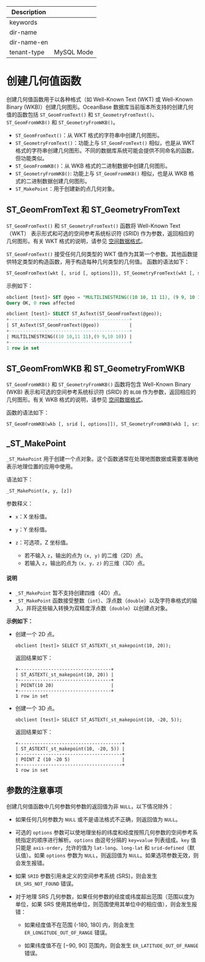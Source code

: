 | Description   |                 |
|---------------|-----------------|
| keywords      |                 |
| dir-name      |                 |
| dir-name-en   |                 |
| tenant-type   | MySQL Mode      |

# 创建几何值函数

创建几何值函数用于以各种格式（如 Well-Known Text (WKT) 或 Well-Known Binary (WKB)）创建几何图形。OceanBase 数据库当前版本所支持的创建几何值的函数包括 `ST_GeomFromText()` 和 `ST_GeometryFromText()`、`ST_GeomFromWKB()` 和  `ST_GeometryFromWKB()`。

- `ST_GeomFromText()`：从 WKT 格式的字符串中创建几何图形。
- `ST_GeometryFromText()`：功能上与 `ST_GeomFromText()` 相似，也是从 WKT 格式的字符串创建几何图形。不同的数据库系统可能会提供不同命名的函数，但功能类似。
- `ST_GeomFromWKB()`：从 WKB 格式的二进制数据中创建几何图形。
- `ST_GeometryFromWKB()`: 功能上与 `ST_GeomFromWKB()` 相似，也是从 WKB 格式的二进制数据创建几何图形。
- `ST_MakePoint`：用于创建新的点几何对象。

## ST_GeomFromText 和 ST_GeometryFromText

`ST_GeomFromText()` 和 `ST_GeometryFromText()` 函数将 Well-Known Text（WKT） 表示形式和可选的空间参考系统标识符 (SRID) 作为参数，返回相应的几何图形。有关 WKT 格式的说明，请参见 [空间数据格式](../../100.basic-elements-of-mysql-mode/100.data-type-of-mysql-mode/900.spatial-data-type-of-mysql-mode/500.spatial-data-format-of-mysql-mode.md)。

`ST_GeomFromText()` 接受任何几何类型的 WKT 值作为其第一个参数。其他函数提供特定类型的构造函数，用于构造每种几何类型的几何值。
函数的语法如下：

```sql
ST_GeomFromText(wkt [, srid [, options]]), ST_GeometryFromText(wkt [, srid [, options]])
```

示例如下：

```sql
obclient [test]> SET @geo = "MULTILINESTRING((10 10, 11 11), (9 9, 10 10))";
Query OK, 0 rows affected

obclient [test]> SELECT ST_AsText(ST_GeomFromText(@geo));
+--------------------------------------------+
| ST_AsText(ST_GeomFromText(@geo))           |
+--------------------------------------------+
| MULTILINESTRING((10 10,11 11),(9 9,10 10)) |
+--------------------------------------------+
1 row in set
```

## ST_GeomFromWKB 和 ST_GeometryFromWKB

`ST_GeomFromWKB()` 和  `ST_GeometryFromWKB()` 函数将包含 Well-Known Binary (WKB) 表示和可选的空间参考系统标识符 (SRID) 的 `BLOB` 作为参数，返回相应的几何图形。有关 WKB 格式的说明，请参见 [空间数据格式](../../100.basic-elements-of-mysql-mode/100.data-type-of-mysql-mode/900.spatial-data-type-of-mysql-mode/500.spatial-data-format-of-mysql-mode.md)。

函数的语法如下：

```sql
ST_GeomFromWKB(wkb [, srid [, options]]), ST_GeometryFromWKB(wkb [, srid [, options]])
```

## _ST_MakePoint

`_ST_MakePoint` 用于创建一个点对象。这个函数通常在处理地图数据或需要准确地表示地理位置的应用中使用。

语法如下：

```sql
_ST_MakePoint(x, y, [z])
```

参数释义：

* `x`：X 坐标值。
* `y`：Y 坐标值。
* `z`：可选项，Z 坐标值。

   * 若不输入 `z`，输出的点为 `(x, y)` 的二维（2D）点。
   * 若输入 `z`，输出的点为 `(x, y，z)` 的三维（3D）点。

<main id="notice" type='explain'>
  <h4>说明</h4>
  <p><ul><li><code>_ST_MakePoint</code> 暂不支持创建四维（4D）点。</li><li><code>_ST_MakePoint</code> 函数接受整数（<code>int</code>）、浮点数（<code>double</code>）以及字符串格式的输入，并将这些输入转换为双精度浮点数（<code>double</code>）以创建点对象。</li></ul></p>
</main>

**示例如下：**

* 创建一个 2D 点。

   ```shell
   obclient [test]> SELECT ST_ASTEXT(_st_makepoint(10, 20));
   ```

   返回结果如下：

   ```shell
   +----------------------------------+
   | ST_ASTEXT(_st_makepoint(10, 20)) |
   +----------------------------------+
   | POINT(10 20)                     |
   +----------------------------------+
   1 row in set
   ```

* 创建一个 3D 点。

   ```shell
   obclient [test]> SELECT ST_ASTEXT(_st_makepoint(10, -20, 5));
   ```

   返回结果如下：

   ```shell
   +--------------------------------------+
   | ST_ASTEXT(_st_makepoint(10, -20, 5)) |
   +--------------------------------------+
   | POINT Z (10 -20 5)                   |
   +--------------------------------------+
   1 row in set
   ```

## 参数的注意事项

创建几何值函数中几何参数何参数的返回值为非 `NULL`，以下情况除外：

- 如果任何几何参数为 `NULL` 或不是语法格式不正确，则返回值为 `NULL`。

- 可选的 `options` 参数可以使地理坐标的纬度和经度按照几何参数的空间参考系统指定的顺序进行解析。`options` 由逗号分隔的 `key=value` 列表组成。`key` 值只能是 `axis-order`，允许的值为 `lat-long`、`long-lat` 和 `srid-defined`（默认值）。如果 `options` 参数为 `NULL`，则返回值为 `NULL`。如果选项参数无效，则会发生报错。

- 如果 `SRID` 参数引用未定义的空间参考系统 (SRS)，则会发生 `ER_SRS_NOT_FOUND` 错误。

- 对于地理 SRS 几何参数，如果任何参数的经度或纬度超出范围（范围以度为单位，如果 SRS 使用其他单位，则范围使用其单位中的相应值），则会发生报错：

   - 如果经度值不在范围 (-180, 180] 内，则会发生 `ER_LONGITUDE_OUT_OF_RANGE` 错误。

   - 如果纬度值不在 [−90, 90] 范围内，则会发生 `ER_LATITUDE_OUT_OF_RANGE` 错误。
